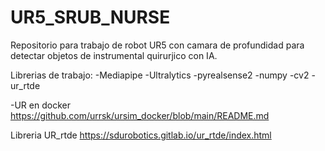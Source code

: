 # UR5_SRUB_NURSE
Repositorio para trabajo de robot UR5 con camara de profundidad para detectar objetos de instrumental quirurjico con IA.


Librerias de trabajo:
-Mediapipe
-Ultralytics
-pyrealsense2
-numpy
-cv2
-ur_rtde

-UR en docker
https://github.com/urrsk/ursim_docker/blob/main/README.md

Libreria UR_rtde
https://sdurobotics.gitlab.io/ur_rtde/index.html